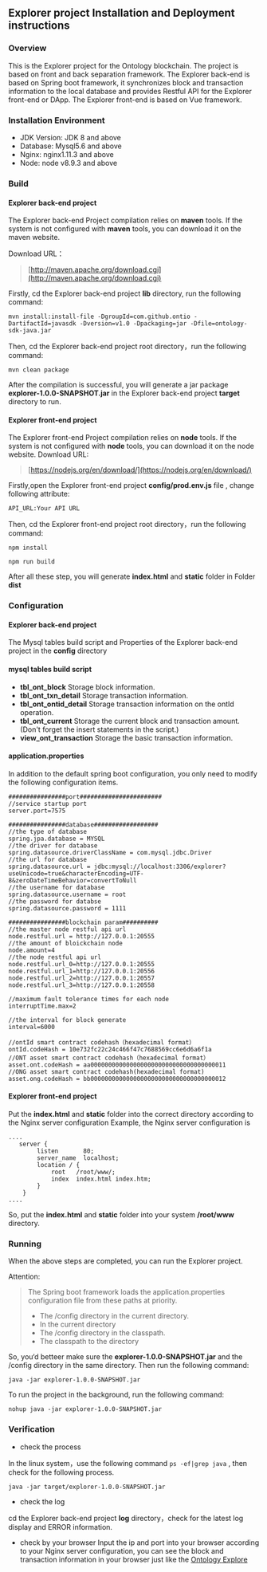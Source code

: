 ## Explorer project Installation and Deployment instructions


### Overview

This is the Explorer project for the Ontology blockchain. The project is based on front and back separation framework. The Explorer back-end is based on Spring boot framework, it synchronizes block and transaction information to the local database and provides Restful API for the Explorer front-end or DApp. The Explorer front-end is based on Vue framework. 

### Installation Environment

- JDK Version: JDK 8 and above
- Database: Mysql5.6 and above
- Nginx: nginx1.11.3 and above
- Node: node v8.9.3 and above



### Build

#### Explorer back-end project

The Explorer back-end Project compilation relies on **maven** tools. If the system is not configured with **maven** tools, you can download it on the maven website.

Download URL：

>[http://maven.apache.org/download.cgi](http://maven.apache.org/download.cgi)

Firstly, cd the Explorer back-end project **lib** directory, run the following command:

```
mvn install:install-file -DgroupId=com.github.ontio -DartifactId=javasdk -Dversion=v1.0 -Dpackaging=jar -Dfile=ontology-sdk-java.jar
```

Then, cd the Explorer back-end project root directory，run the following command:
```
mvn clean package
```

After the compilation is successful, you will generate a jar package **explorer-1.0.0-SNAPSHOT.jar**  in the Explorer back-end project **target** directory to run. 

#### Explorer front-end project

The Explorer front-end Project compilation relies on **node** tools. If the system is not configured with **node** tools, you can download it on the node website.
Download URL:
>[https://nodejs.org/en/download/](https://nodejs.org/en/download/)

Firstly,open the Explorer front-end project **config/prod.env.js** file , change following attribute:
```
API_URL:Your API URL
```

Then, cd the Explorer front-end project root directory，run the following command:
```
npm install
```

```
npm run build
```

After all these step, you will generate **index.html** and **static** folder in Folder **dist** 


### Configuration

#### Explorer back-end project
The Mysql tables build script and Properties of the Explorer back-end project in the **config** directory

#### mysql tables build script

- **tbl_ont_block** 
Storage block information.
- **tbl_ont_txn_detail**
Storage transaction information.
- **tbl_ont_ontid_detail**
Storage transaction information on the ontId operation.
- **tbl_ont_current**
Storage the current block and transaction amount.(Don't forget the insert statements in the script.)
- **view_ont_transaction**
Storage the basic transaction information.

#### application.properties

In addition to the default spring boot configuration, you only need to modify the following configuration items.

```
################port#######################
//service startup port
server.port=7575	

################database##################
//the type of database
spring.jpa.database = MYSQL
//the driver for database
spring.datasource.driverClassName = com.mysql.jdbc.Driver
//the url for database
spring.datasource.url = jdbc:mysql://localhost:3306/explorer?useUnicode=true&characterEncoding=UTF-8&zeroDateTimeBehavior=convertToNull
//the username for database
spring.datasource.username = root
//the password for databse
spring.datasource.password = 1111

################blockchain param##########
//the master node restful api url
node.restful.url = http://127.0.0.1:20555
//the amount of bloickchain node
node.amount=4
//the node restful api url
node.restful.url_0=http://127.0.0.1:20555
node.restful.url_1=http://127.0.0.1:20556
node.restful.url_2=http://127.0.0.1:20557
node.restful.url_3=http://127.0.0.1:20558

//maximum fault tolerance times for each node
interruptTime.max=2

//the interval for block generate
interval=6000

//ontId smart contract codehash（hexadecimal format）
ontId.codeHash = 10e732fc22c24c466f47c7688569cc6e6d6a6f1a
//ONT asset smart contract codehash（hexadecimal format）
asset.ont.codeHash = aa00000000000000000000000000000000000011
//ONG asset smart contract codehash(hexadecimal format)
asset.ong.codeHash = bb00000000000000000000000000000000000012

```

#### Explorer front-end project

Put the  **index.html** and **static** folder into the correct directory according to the Nginx server configuration
Example, the Nginx server configuration is

```
....
   server {
        listen       80;
        server_name  localhost;
        location / {
            root   /root/www/;
            index  index.html index.htm;
        }
    }
....
```
So, put the  **index.html** and **static** folder into your system **/root/www** directory.


### Running

When the above steps are completed, you can run the Explorer project.


Attention:
>The Spring boot framework loads the application.properties configuration file from these paths at priority.
>- The /config directory in the current directory.
>- In the current directory
>- The /config directory in the classpath.
>- The classpath to the directory

So, you‘d betteer make sure the **explorer-1.0.0-SNAPSHOT.jar** and the /config directory in the same directory. Then run the following command:
```
java -jar explorer-1.0.0-SNAPSHOT.jar
```

To run the project in the background, run the following command:

```
nohup java -jar explorer-1.0.0-SNAPSHOT.jar
```


### Verification

- check the process

In the linux system，use the following command ```ps -ef|grep java``` , then check  for the following process.
```
java -jar target/explorer-1.0.0-SNAPSHOT.jar
```


- check the log

cd the Explorer back-end project **log** directory，check for the latest log display and ERROR information.


- check by your browser
Input the ip and port into your browser according to your Nginx server configuration, you can see the block and transaction information in your browser just like the [Ontology Explore](https://explorer.ont.io)




